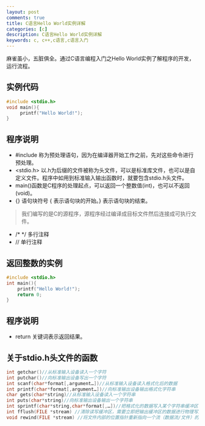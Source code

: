 ```yaml
---
layout: post
comments: true
title: C语言Hello World实例详解
categories: [c]
description: C语言Hello World实例详解
keywords: c, c++,c语言,c语言入门
---
```

麻雀虽小，五脏俱全。通过C语言编程入门之Hello World实例了解程序的开发，运行流程。

## 实例代码
```c 
#include <stdio.h>
void main(){
     printf("Hello World!");
}
```

## 程序说明
- #include 称为预处理语句，因为在编译器开始工作之前，先对这些命令进行预处理。
- <stdio.h> 以.h为后缀的文件被称为头文件，可以是标准库文件，也可以是自定义文件。程序中如用到标准输入输出函数时，就要包含stdio.h头文件。
- main()函数是C程序的处理起点，可以返回一个整数值(int)，也可以不返回(void)。
- {} 语句块符号 { 表示语句块的开始。} 表示语句块的结束。

> 我们编写的是C的源程序，源程序经过编译成目标文件然后连接成可执行文件。

- /* */  多行注释
- // 单行注释

## 返回整数的实例
```c
#include <stdio.h>
int main(){ 
    printf("Hello World!");
    return 0;
}
```

## 程序说明
- return 关键词表示返回结果。

## 关于stdio.h头文件的函数
```c
int getchar()//从标准输入设备读入一个字符
int putchar()//向标准输出设备写出一个字符
int scanf(char*format[,argument…])//从标准输入设备读入格式化后的数据
int printf(char*format[,argument…])//向标准输出设备输出格式化字符串
char gets(char*string)//从标准输入设备读入一个字符串
int puts(char*string)//向标准输出设备输出一个字符串
int sprintf(char*string,char*format[,…])//把格式化的数据写入某个字符串缓冲区
int fflush(FILE *stream) //清除读写缓冲区，需要立即把输出缓冲区的数据进行物理写入时
void rewind(FILE *stream) //将文件内部的位置指针重新指向一个流（数据流/文件）的开头
```